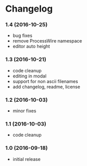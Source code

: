 # Changelog

### 1.4 (2016-10-25)
- bug fixes
- remove ProcessWire namespace
- editor auto height

### 1.3 (2016-10-21)
- code cleanup
- editing in modal
- support for non ascii filenames
- add changelog, readme, license

### 1.2 (2016-10-03)
- minor fixes

### 1.1 (2016-10-03)
- code cleanup

### 1.0 (2016-09-18)
- initial release
